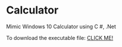 # Calculator
Mimic Windows 10 Calculator using C #, .Net

[logo]: https://github.com/lwx940710/Calculator/blob/master/WindowsCalculator/calculator%20demo%20img.png "Calculator"

To download the executable file: 
[CLICK ME!](https://github.com/lwx940710/Calculator/blob/master/WindowsCalculator/bin/Debug/WindowsCalculator.exe)
